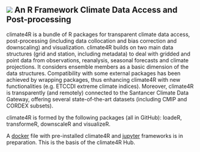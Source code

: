 ## ![](http://meteo.unican.es/work/climate4r/climate4R_logo.svg) An R Framework Climate Data Access and Post-processing

climate4R is a bundle of R packages for transparent climate data access, post-processing (including data collocation and bias correction and downscaling) and visualization. climate4R builds on two main data structures (grid and station, including metadata) to deal with gridded and point data from observations, reanalysis, seasonal forecasts and climate projections. It considers ensemble members as a basic dimension of the data structures. Compatibility with some external packages has been achieved by wrapping packages, thus enhancing climate4R with new functionalities (e.g. ETCCDI extreme climate indices). Moreover, climate4R is transparently (and remotely) connected to the Santancer Climate Data Gateway, offering several state-of-the-art datasets (including CMIP and CORDEX subsets).

climate4R is formed by the following packages (all in GitHub): loadeR, transformeR, downscaleR and visualizeR. 

A [docker](https://www.docker.com/why-docker) file with pre-installed climate4R and [jupyter](https://jupyter.readthedocs.io/en/latest) frameworks is in preparation. This is the basis of the climate4R Hub.
